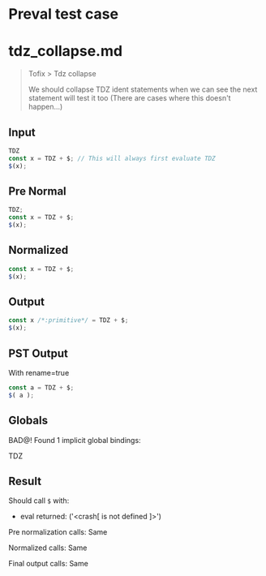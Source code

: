 # Preval test case

# tdz_collapse.md

> Tofix > Tdz collapse
>
> We should collapse TDZ ident statements when we can see the next statement will test it too
> (There are cases where this doesn't happen...)

## Input

`````js filename=intro
TDZ
const x = TDZ + $; // This will always first evaluate TDZ
$(x);
`````

## Pre Normal


`````js filename=intro
TDZ;
const x = TDZ + $;
$(x);
`````

## Normalized


`````js filename=intro
const x = TDZ + $;
$(x);
`````

## Output


`````js filename=intro
const x /*:primitive*/ = TDZ + $;
$(x);
`````

## PST Output

With rename=true

`````js filename=intro
const a = TDZ + $;
$( a );
`````

## Globals

BAD@! Found 1 implicit global bindings:

TDZ

## Result

Should call `$` with:
 - eval returned: ('<crash[ <ref> is not defined ]>')

Pre normalization calls: Same

Normalized calls: Same

Final output calls: Same
